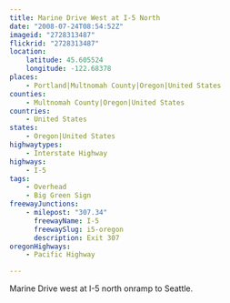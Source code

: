 ```yaml
---
title: Marine Drive West at I-5 North
date: "2008-07-24T08:54:52Z"
imageid: "2728313487"
flickrid: "2728313487"
location:
    latitude: 45.605524
    longitude: -122.68378
places:
    - Portland|Multnomah County|Oregon|United States
counties:
    - Multnomah County|Oregon|United States
countries:
    - United States
states:
    - Oregon|United States
highwaytypes:
    - Interstate Highway
highways:
    - I-5
tags:
    - Overhead
    - Big Green Sign
freewayJunctions:
    - milepost: "307.34"
      freewayName: I-5
      freewaySlug: i5-oregon
      description: Exit 307
oregonHighways:
    - Pacific Highway

---
```

Marine Drive west at I-5 north onramp to Seattle.